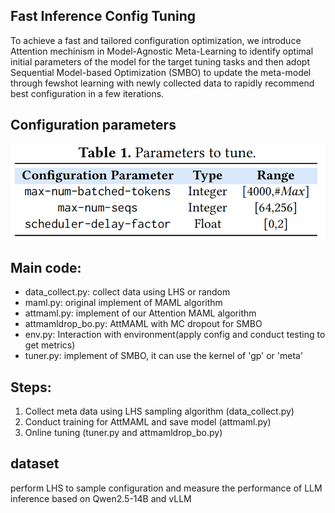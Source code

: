 
## Fast Inference Config Tuning
To achieve a fast and tailored configuration optimization, we introduce Attention mechinism in Model-Agnostic Meta-Learning to identify optimal initial parameters of the model for the target tuning tasks and then adopt Sequential Model-based Optimization (SMBO) to update the meta-model through fewshot learning with newly collected data to rapidly recommend best
configuration in a few iterations.

## Configuration parameters
<img src="https://github.com/wiluen/InferLog/blob/main/resource/conf.png" alt="Critical Config in vLLM" width="600px" style="text-align: center">

## Main code:
- data_collect.py: collect data using LHS or random
- maml.py: original implement of MAML algorithm
- attmaml.py: implement of our Attention MAML algorithm
- attmamldrop_bo.py: AttMAML with MC dropout for SMBO
- env.py: Interaction with environment(apply config and conduct testing to get metrics)
- tuner.py: implement of SMBO, it can use the kernel of 'gp' or 'meta'


## Steps:
1. Collect meta data using LHS sampling algorithm (data_collect.py)
2. Conduct training for AttMAML and save model (attmaml.py)
3. Online tuning (tuner.py and attmamldrop_bo.py)

## dataset
perform LHS to sample configuration and measure the performance of LLM inference based on Qwen2.5-14B and vLLM
